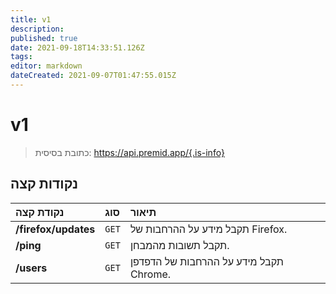 ```yaml
---
title: v1
description: 
published: true
date: 2021-09-18T14:33:51.126Z
tags: 
editor: markdown
dateCreated: 2021-09-07T01:47:55.015Z
---
```


# v1

> כתובת בסיסית: https://api.premid.app/{.is-info}


## נקודות קצה

<table>
  <thead>
    <tr>
      <th style="text-align:left">נקודת קצה</th>
      <th style="text-align:left">סוג</th>
      <th style="text-align:left">תיאור</th>
    </tr>
  </thead>
  <tbody>
    <tr>
      <td style="text-align:left"><b>/firefox/updates</b>
      </td>
      <td style="text-align:left"><code>GET</code></td>
      <td style="text-align:left">תקבל מידע על ההרחבות של Firefox.</td>
    </tr>
    <tr>
      <td style="text-align:left"><b>/ping</b>
      </td>
      <td style="text-align:left"><code>GET</code></td>
      <td style="text-align:left">תקבל תשובות מהמבחן.</td>
    </tr>
    <tr>
      <td style="text-align:left"><b>/users</b>
      </td>
      <td style="text-align:left"><code>GET</code></td>
      <td style="text-align:left">תקבל מידע על ההרחבות של הדפדפן Chrome.</td>
    </tr>
  </tbody>
</table>

